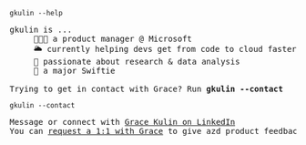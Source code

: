 `gkulin --help`
<pre>
gkulin is ...
     👩🏻‍💻 a product manager @ Microsoft
     🌥️ currently helping devs get from code to cloud faster with <a href="https://aka.ms/azd">azd</a>
     🧐 passionate about research & data analysis
     🫶 a major Swiftie

Trying to get in contact with Grace? Run <b>gkulin --contact</b>
</pre>

`gkulin --contact`
<pre>
Message or connect with <a href="https://www.linkedin.com/in/grace-kulin/">Grace Kulin on LinkedIn</a>
You can <a href="https://aka.ms/book-with-gracekulin">request a 1:1 with Grace</a> to give azd product feedback
</pre>
